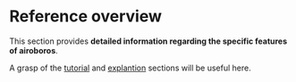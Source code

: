 # Reference overview

This section provides **detailed information regarding the specific
features of airoboros**.

A grasp of the [tutorial] and [explantion] sections will
be useful here.

[tutorial]: ../tutorial/index.md
[explantion]: ../explanation/index.md
